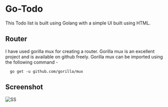 # Go-Todo

This Todo list is built using Golang with a simple UI built using HTML.


## Router 
  I have used gorilla mux for creating a router. Gorilla mux is an excellent project and is available on github freely.
  Gorilla mux can be imported using the following command -
  
  ```
    go get -u github.com/gorilla/mux
  ```
  
  ## Screenshot
![SS](https://user-images.githubusercontent.com/49164364/117957952-2b3eab80-b338-11eb-9025-6f84ef3c0ab7.png)
